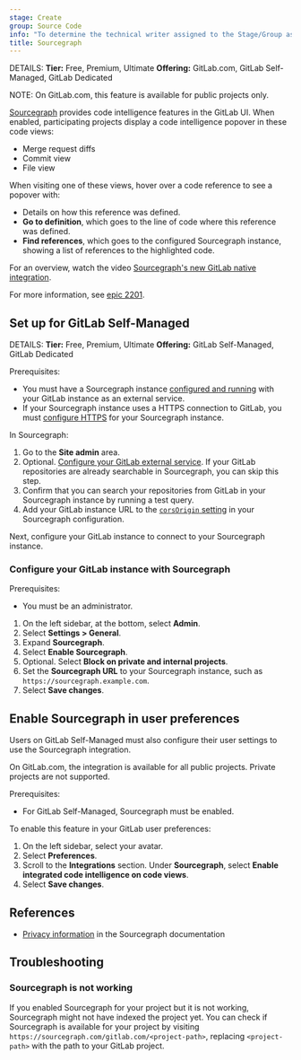 ```yaml
---
stage: Create
group: Source Code
info: "To determine the technical writer assigned to the Stage/Group associated with this page, see https://handbook.gitlab.com/handbook/product/ux/technical-writing/#assignments"
title: Sourcegraph
---
```


DETAILS:
**Tier:** Free, Premium, Ultimate
**Offering:** GitLab.com, GitLab Self-Managed, GitLab Dedicated

NOTE:
On GitLab.com, this feature is available for public projects only.

[Sourcegraph](https://sourcegraph.com) provides code intelligence features in the GitLab UI.
When enabled, participating projects display a code intelligence popover in
these code views:

- Merge request diffs
- Commit view
- File view

When visiting one of these views, hover over a code reference to see a popover with:

- Details on how this reference was defined.
- **Go to definition**, which goes to the line of code where this reference was defined.
- **Find references**, which goes to the configured Sourcegraph instance, showing a list of references to the highlighted code.

<i class="fa fa-youtube-play youtube" aria-hidden="true"></i>
For an overview, watch the video [Sourcegraph's new GitLab native integration](https://www.youtube.com/watch?v=LjVxkt4_sEA).
<!-- Video published on 2019-11-12 -->

For more information, see [epic 2201](https://gitlab.com/groups/gitlab-org/-/epics/2201).

## Set up for GitLab Self-Managed

DETAILS:
**Tier:** Free, Premium, Ultimate
**Offering:** GitLab Self-Managed, GitLab Dedicated

Prerequisites:

- You must have a Sourcegraph instance [configured and running](https://sourcegraph.com/docs/admin)
  with your GitLab instance as an external service.
- If your Sourcegraph instance uses a HTTPS connection to GitLab, you must
  [configure HTTPS](https://sourcegraph.com/docs/admin/http_https_configuration)
  for your Sourcegraph instance.

In Sourcegraph:

1. Go to the **Site admin** area.
1. Optional. [Configure your GitLab external service](https://sourcegraph.com/docs/admin/code_hosts/gitlab).
   If your GitLab repositories are already searchable in Sourcegraph, you can skip this step.
1. Confirm that you can search your repositories from GitLab in your Sourcegraph instance by running a test query.
1. Add your GitLab instance URL to the [`corsOrigin` setting](https://sourcegraph.com/docs/admin/config/site_config#corsOrigin)
   in your Sourcegraph configuration.

Next, configure your GitLab instance to connect to your Sourcegraph instance.

### Configure your GitLab instance with Sourcegraph

Prerequisites:

- You must be an administrator.

1. On the left sidebar, at the bottom, select **Admin**.
1. Select **Settings > General**.
1. Expand **Sourcegraph**.
1. Select **Enable Sourcegraph**.
1. Optional. Select **Block on private and internal projects**.
1. Set the **Sourcegraph URL** to your Sourcegraph instance, such as `https://sourcegraph.example.com`.
1. Select **Save changes**.

## Enable Sourcegraph in user preferences

Users on GitLab Self-Managed must also configure their user settings to use the
Sourcegraph integration.

On GitLab.com, the integration is available for all public projects.
Private projects are not supported.

Prerequisites:

- For GitLab Self-Managed, Sourcegraph must be enabled.

To enable this feature in your GitLab user preferences:

1. On the left sidebar, select your avatar.
1. Select **Preferences**.
1. Scroll to the **Integrations** section. Under **Sourcegraph**, select **Enable integrated code intelligence on code views**.
1. Select **Save changes**.

## References

- [Privacy information](https://sourcegraph.com/docs/integration/browser_extension/references/privacy) in the Sourcegraph documentation

## Troubleshooting

### Sourcegraph is not working

If you enabled Sourcegraph for your project but it is not working, Sourcegraph might not
have indexed the project yet. You can check if Sourcegraph is available for your project
by visiting `https://sourcegraph.com/gitlab.com/<project-path>`, replacing `<project-path>`
with the path to your GitLab project.
